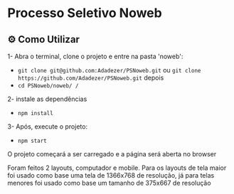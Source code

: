 # Processo Seletivo Noweb

## ⚙️ Como Utilizar

1- Abra o terminal, clone o projeto e entre na pasta 'noweb':

- `git clone git@github.com:Adadezer/PSNoweb.git` ou `git clone https://github.com/Adadezer/PSNoweb.git`
depois
- `cd PSNoweb/noweb/ /`

2- instale as dependências
  - `npm install`

3- Após, execute o projeto:
- `npm start`

 O projeto começará a ser carregado e a página será aberta no browser
 
 Foram feitos 2 layouts, computador e mobile. Para os layouts de tela maior foi usado como base uma tela de 1366x768 de resolução, já para telas menores foi usado como base um tamanho de 375x667 de resolução
